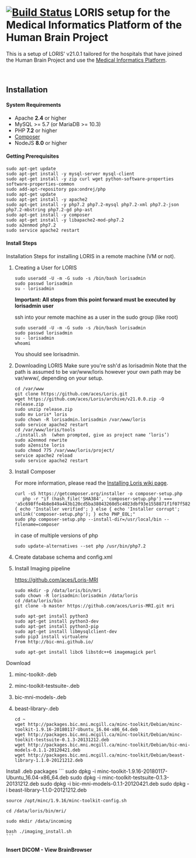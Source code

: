 # [![Build Status](https://travis-ci.org/aces/Loris.svg?branch=master)](https://travis-ci.org/aces/Loris) LORIS setup for the Medical Informatics Platform of the Human Brain Project 

This is a setup of LORIS' v21.0.1 tailored for the hospitals that have joined the Human Brain Project and use the [Medical Informatics Platform](https://github.com/HBPMedical).

<br>

## Installation

#### System Requirements

 * Apache **2.4** or higher
 * MySQL >= 5.7 (or MariaDB >= 10.3) 
 * PHP <b>7.2</b> or higher
 * [Composer](https://getcomposer.org/)
 * NodeJS <b>8.0</b> or higher
 
#### Getting Prerequisites
 ```
sudo apt-get update 
sudo apt-get install -y mysql-server mysql-client 
sudo apt-get install -y zip curl wget python-software-properties software-properties-common 
sudo add-apt-repository ppa:ondrej/php 
sudo apt-get update 
sudo apt-get install -y apache2 
sudo apt-get install -y php7.2 php7.2-mysql php7.2-xml php7.2-json php7.2-mbstring php7.2-gd php-ast 
sudo apt-get install -y composer 
sudo apt-get install -y libapache2-mod-php7.2 
sudo a2enmod php7.2 
sudo service apache2 restart 
 ```

#### Install Steps
   Installation Steps for installing LORIS in a remote machine (VM or not).

1. Creating a User for LORIS

    ```
    sudo useradd -U -m -G sudo -s /bin/bash lorisadmin
    sudo passwd lorisadmin
    su - lorisadmin
    ```

    <b>Important: All steps from this point forward must be executed by lorisadmin user</b>

    ssh into your remote machine as a user in the sudo group (like root)
    ``` 
    sudo useradd -U -m -G sudo -s /bin/bash lorisadmin 
    sudo passwd lorisadmin 
    su - lorisadmin 
    whoami
    ```
    You should see lorisadmin.


2. Downloading LORIS
    Make sure you're ssh'd as lorisadmin
    Note that the path is assumed to be var/www/loris however your own path may be var/www/<project-name>, depending on your setup.
    ```
    cd /var/www
    git clone https://github.com/aces/Loris.git
    wget https://github.com/aces/Loris/archive/v21.0.0.zip -O release.zip 
    sudo unzip release.zip
    sudo mv Loris* loris    
    sudo chown -R lorisadmin.lorisadmin /var/www/loris
    sudo service apache2 restart     
    cd /var/www/loris/tools    
    ./install.sh  (when prompted, give as project name ‘loris’)
    sudo a2enmod rewrite 
    sudo a2ensite loris 
    sudo chmod 775 /var/www/loris/project/
    service apache2 reload
    sudo service apache2 restart 
    ```

3. Install Composer

    For more information, please read the [Installing Loris wiki page](https://github.com/aces/Loris/wiki/Installing-Loris).

    ```
   curl -sS https://getcomposer.org/installer -o composer-setup.php
       php -r "if (hash_file('SHA384', 'composer-setup.php') === 'a5c698ffe4b8e849a443b120cd5ba38043260d5c4023dbf93e1558871f1f07f58274fc6f4c93bcfd858c6bd0775cd8d1') { echo 'Installer verified'; } else { echo 'Installer corrupt'; unlink('composer-setup.php'); } echo PHP_EOL;"
    sudo php composer-setup.php --install-dir=/usr/local/bin --filename=composer
    ```
    in case of multiple versions of php
    ```
    sudo update-alternatives --set php /usr/bin/php7.2
    ```

4. Create database schema and config.xml




5. Install Imaging pipeline
    
    https://github.com/aces/Loris-MRI
    ```
    sudo mkdir -p /data/loris/bin/mri
    sudo chown -R lorisadmin:lorisadmin /data/loris
    cd /data/loris/bin
    git clone -b master https://github.com/aces/Loris-MRI.git mri

    sudo apt-get install python3 
    sudo apt-get install python3-dev
    sudo apt-get install python3-pip
    sudo apt-get install libmysqlclient-dev
    sudo pip3 install virtualenv
    From http://bic-mni.github.io/

    sudo apt-get install libc6 libstdc++6 imagemagick perl
    ```
Download
1) minc-toolkit-<version>.deb
2) minc-toolkit-testsuite-<version>.deb
3) bic-mni-models-<version>.deb
4) beast-library-<version>.deb

    ```
    cd ~
    wget http://packages.bic.mni.mcgill.ca/minc-toolkit/Debian/minc-toolkit-1.9.16-20180117-Ubuntu_16.04-x86_64.deb
    wget http://packages.bic.mni.mcgill.ca/minc-toolkit/Debian/minc-toolkit-testsuite-0.1.3-20131212.deb
    wget http://packages.bic.mni.mcgill.ca/minc-toolkit/Debian/bic-mni-models-0.1.1-20120421.deb
    wget http://packages.bic.mni.mcgill.ca/minc-toolkit/Debian/beast-library-1.1.0-20121212.deb
    ```

Install .deb packages
    ```
    sudo dpkg -i minc-toolkit-1.9.16-20180117-Ubuntu_16.04-x86_64.deb sudo dpkg -i minc-toolkit-testsuite-0.1.3-20131212.deb
    sudo dpkg -i bic-mni-models-0.1.1-20120421.deb
    sudo dpkg -i beast-library-1.1.0-20121212.deb
    
    source /opt/minc/1.9.16/minc-toolkit-config.sh

    cd /data/loris/bin/mri/

    sudo mkdir /data/incoming

    bash ./imaging_install.sh
    ```
    
#### Insert DICOM - View BrainBrowser



